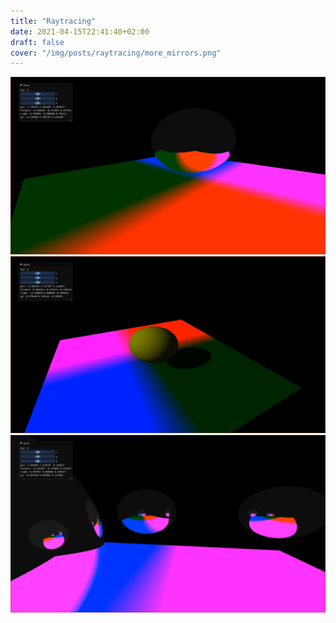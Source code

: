 ```yaml
---
title: "Raytracing"
date: 2021-04-15T22:41:40+02:00
draft: false
cover: "/img/posts/raytracing/more_mirrors.png"
---
```


![mirrors](images/mirrors.png)
![shadows](images/shadows.png)
![shadows](images/more_mirrors.png)
